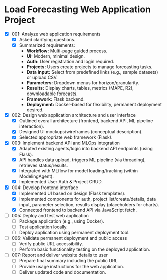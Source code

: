 # Load Forecasting Web Application Project

- [X] 001: Analyze web application requirements
    - [X] Asked clarifying questions.
    - [X] Summarized requirements:
        - **Workflow:** Multi-page guided process.
        - **UI:** Modern, minimal design.
        - **Auth:** User registration and login required.
        - **Projects:** Users create projects to manage forecasting tasks.
        - **Data Input:** Select from predefined links (e.g., sample datasets) or upload CSV.
        - **Parameters:** Dropdown menus for horizon/granularity.
        - **Results:** Display charts, tables, metrics (MAPE, R2), downloadable forecasts.
        - **Framework:** Flask backend.
        - **Deployment:** Docker-based for flexibility, permanent deployment desired.
- [X] 002: Design web application architecture and user interface
    - [X] Outlined overall architecture (frontend, backend API, ML pipeline interaction).
    - [X] Designed UI mockups/wireframes (conceptual description).
    - [X] Selected appropriate web framework (Flask).
- [X] 003: Implement backend API and MLOps integration
    - [X] Adapted existing agents/logic into backend API endpoints (using Flask).
    - [X] API handles data upload, triggers ML pipeline (via threading), retrieves status/results.
    - [X] Integrated with MLflow for model loading/tracking (within ModelingAgent).
    - [X] Implemented User Auth & Project CRUD.
- [X] 004: Develop frontend interface
    - [X] Implemented UI based on design (Flask templates).
    - [X] Implemented components for auth, project list/create/details, data input, parameter selection, results display (placeholders for charts).
    - [X] Connected frontend to backend API via JavaScript fetch.
- [ ] 005: Deploy and test web application
    - [ ] Package application (e.g., using Docker).
    - [ ] Test application locally.
    - [ ] Deploy application using permanent deployment tool.
- [ ] 006: Validate permanent deployment and public access
    - [ ] Verify public URL accessibility.
    - [ ] Perform basic functionality testing on the deployed application.
- [ ] 007: Report and deliver website details to user
    - [ ] Prepare final summary including the public URL.
    - [ ] Provide usage instructions for the web application.
    - [ ] Deliver updated code and documentation.
